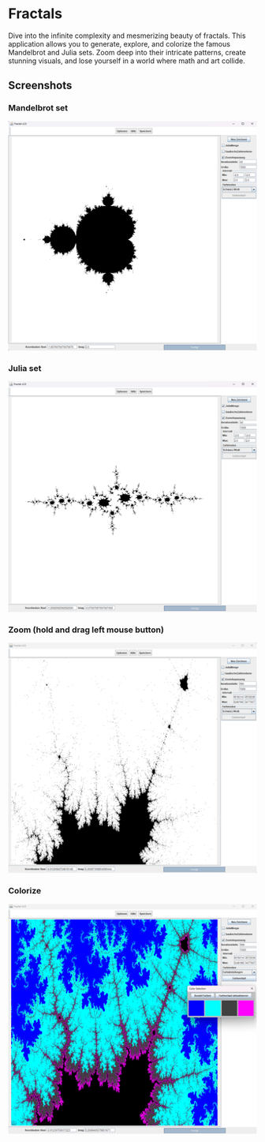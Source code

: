 # Fractals

Dive into the infinite complexity and mesmerizing beauty of fractals. This application allows you to generate, explore, and colorize the famous Mandelbrot and Julia sets. Zoom deep into their intricate patterns, create stunning visuals, and lose yourself in a world where math and art collide.

## Screenshots

### Mandelbrot set
![](./images/fractals_v2.0_mandelbrotmenge.png)
### Julia set
![](./images/fractals_v2.0_juliamenge.png)
### Zoom (hold and drag left mouse button)
![](./images/fractals_v2.0_zoom.png)
### Colorize
![](./images/fractals_v2.0_zoom_and_color_selection.png)
